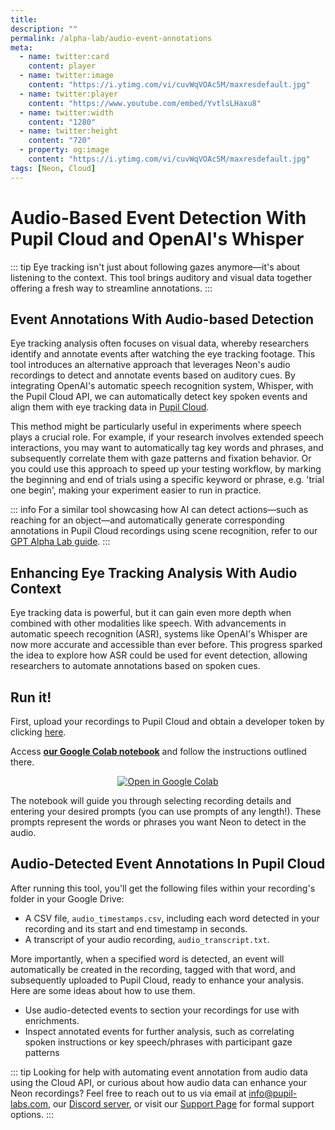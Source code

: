 ```yaml
---
title: 
description: ""
permalink: /alpha-lab/audio-event-annotations
meta:
  - name: twitter:card
    content: player
  - name: twitter:image
    content: "https://i.ytimg.com/vi/cuvWqVOAc5M/maxresdefault.jpg"
  - name: twitter:player
    content: "https://www.youtube.com/embed/YvtlsLHaxu8"
  - name: twitter:width
    content: "1280"
  - name: twitter:height
    content: "720"
  - property: og:image
    content: "https://i.ytimg.com/vi/cuvWqVOAc5M/maxresdefault.jpg"
tags: [Neon, Cloud]
---
```


<script setup>
import TagLinks from '@components/TagLinks.vue'
</script>

# Audio-Based Event Detection With Pupil Cloud and OpenAI's Whisper

<TagLinks :tags="$frontmatter.tags" />

<Youtube src="YvtlsLHaxu8"/>

::: tip
Eye tracking isn't just about following gazes anymore—it's about listening to the context. This tool brings auditory and visual data together offering a fresh way to streamline annotations.
:::

## Event Annotations With Audio-based Detection

Eye tracking analysis often focuses on visual data, whereby researchers identify and annotate events after watching the eye tracking footage. This tool introduces an alternative approach that leverages Neon's audio recordings to detect and annotate events based on auditory cues. By integrating OpenAI's automatic speech recognition system, Whisper, with the Pupil Cloud API, we can automatically detect key spoken events and align them with eye tracking data in [Pupil Cloud](https://pupil-labs.com/products/cloud).

This method might be particularly useful in experiments where speech plays a crucial role. For example, if your research involves extended speech interactions, you may want to automatically tag key words and phrases, and subsequently correlate them with gaze patterns and fixation behavior. Or you could use this approach to speed up your testing workflow, by marking the beginning and end of trials using a specific keyword or phrase, e.g. 'trial one begin', making your experiment easier to run in practice.

::: info
For a similar tool showcasing how AI can detect actions—such as reaching for an object—and automatically generate corresponding annotations in Pupil Cloud recordings using scene recognition, refer to our [GPT Alpha Lab guide](https://docs.pupil-labs.com/alpha-lab/event-automation-gpt/).
:::

## Enhancing Eye Tracking Analysis With Audio Context

Eye tracking data is powerful, but it can gain even more depth when combined with other modalities like speech. With advancements in automatic speech recognition (ASR), systems like OpenAI's Whisper are now more accurate and accessible than ever before. This progress sparked the idea to explore how ASR could be used for event detection, allowing researchers to automate annotations based on spoken cues. 

## Run it!

First, upload your recordings to Pupil Cloud and obtain a developer token by clicking [here](https://cloud.pupil-labs.com/settings/developer). 

Access **[our Google Colab notebook](https://colab.research.google.com/drive/18_UULU4u0_aM7zL2N-9xEzNiLgKJQ5P7?usp=sharing)** and follow the instructions outlined there. 

<div class="mb-4" style="display:flex;justify-content:center;">
 <a
  href="https://colab.research.google.com/drive/18_UULU4u0_aM7zL2N-9xEzNiLgKJQ5P7?usp=sharing"
>
  <img
    src="https://img.shields.io/static/v1?label=&message=Open in Google Colab&color=blue&labelColor=grey&logo=Google Colab&logoColor=#F9AB00"
    alt="Open in Google Colab"
  />
</a>
</div>

The notebook will guide you through selecting recording details and entering your desired prompts (you can use prompts of any length!). These prompts represent the words or phrases you want Neon to detect in the audio.
## Audio-Detected Event Annotations In Pupil Cloud

After running this tool, you'll get the following files within your recording's folder in your Google Drive:

- A CSV file, `audio_timestamps.csv`, including each word detected in your recording and its start and end timestamp in seconds.
- A transcript of your audio recording, `audio_transcript.txt`.

More importantly, when a specified word is detected, an event will automatically be created in the recording, tagged with that word, and subsequently uploaded to Pupil Cloud, ready to enhance your analysis. Here are some ideas about how to use them.

- Use audio-detected events to section your recordings for use with enrichments.
- Inspect annotated events for further analysis, such as correlating spoken instructions or key speech/phrases with participant gaze patterns

::: tip
Looking for help with automating event annotation from audio data using the Cloud API, or curious about how audio data can enhance your Neon recordings? Feel free to reach out to us via email at [info@pupil-labs.com](mailto:info@pupil-labs.com), our [Discord server](https://pupil-labs.com/chat/), or visit our [Support Page](https://pupil-labs.com/products/support/) for formal support options.
:::